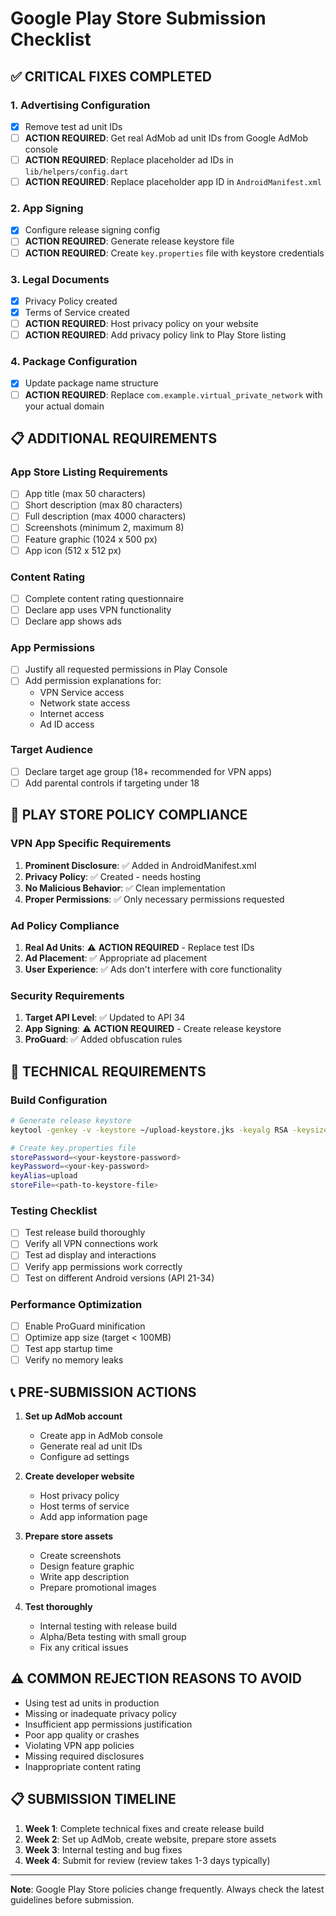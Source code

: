 # Google Play Store Submission Checklist

## ✅ **CRITICAL FIXES COMPLETED**

### 1. **Advertising Configuration**
- [x] Remove test ad unit IDs
- [ ] **ACTION REQUIRED**: Get real AdMob ad unit IDs from Google AdMob console
- [ ] **ACTION REQUIRED**: Replace placeholder ad IDs in `lib/helpers/config.dart`
- [ ] **ACTION REQUIRED**: Replace placeholder app ID in `AndroidManifest.xml`

### 2. **App Signing**
- [x] Configure release signing config
- [ ] **ACTION REQUIRED**: Generate release keystore file
- [ ] **ACTION REQUIRED**: Create `key.properties` file with keystore credentials

### 3. **Legal Documents**
- [x] Privacy Policy created
- [x] Terms of Service created
- [ ] **ACTION REQUIRED**: Host privacy policy on your website
- [ ] **ACTION REQUIRED**: Add privacy policy link to Play Store listing

### 4. **Package Configuration**
- [x] Update package name structure
- [ ] **ACTION REQUIRED**: Replace `com.example.virtual_private_network` with your actual domain

## 📋 **ADDITIONAL REQUIREMENTS**

### **App Store Listing Requirements**
- [ ] App title (max 50 characters)
- [ ] Short description (max 80 characters)
- [ ] Full description (max 4000 characters)
- [ ] Screenshots (minimum 2, maximum 8)
- [ ] Feature graphic (1024 x 500 px)
- [ ] App icon (512 x 512 px)

### **Content Rating**
- [ ] Complete content rating questionnaire
- [ ] Declare app uses VPN functionality
- [ ] Declare app shows ads

### **App Permissions**
- [ ] Justify all requested permissions in Play Console
- [ ] Add permission explanations for:
  - VPN Service access
  - Network state access
  - Internet access
  - Ad ID access

### **Target Audience**
- [ ] Declare target age group (18+ recommended for VPN apps)
- [ ] Add parental controls if targeting under 18

## 🚨 **PLAY STORE POLICY COMPLIANCE**

### **VPN App Specific Requirements**
1. **Prominent Disclosure**: ✅ Added in AndroidManifest.xml
2. **Privacy Policy**: ✅ Created - needs hosting
3. **No Malicious Behavior**: ✅ Clean implementation
4. **Proper Permissions**: ✅ Only necessary permissions requested

### **Ad Policy Compliance**
1. **Real Ad Units**: ⚠️ **ACTION REQUIRED** - Replace test IDs
2. **Ad Placement**: ✅ Appropriate ad placement
3. **User Experience**: ✅ Ads don't interfere with core functionality

### **Security Requirements**
1. **Target API Level**: ✅ Updated to API 34
2. **App Signing**: ⚠️ **ACTION REQUIRED** - Create release keystore
3. **ProGuard**: ✅ Added obfuscation rules

## 🔧 **TECHNICAL REQUIREMENTS**

### **Build Configuration**
```bash
# Generate release keystore
keytool -genkey -v -keystore ~/upload-keystore.jks -keyalg RSA -keysize 2048 -validity 10000 -alias upload

# Create key.properties file
storePassword=<your-keystore-password>
keyPassword=<your-key-password>
keyAlias=upload
storeFile=<path-to-keystore-file>
```

### **Testing Checklist**
- [ ] Test release build thoroughly
- [ ] Verify all VPN connections work
- [ ] Test ad display and interactions
- [ ] Verify app permissions work correctly
- [ ] Test on different Android versions (API 21-34)

### **Performance Optimization**
- [ ] Enable ProGuard minification
- [ ] Optimize app size (target < 100MB)
- [ ] Test app startup time
- [ ] Verify no memory leaks

## 📞 **PRE-SUBMISSION ACTIONS**

1. **Set up AdMob account**
   - Create app in AdMob console
   - Generate real ad unit IDs
   - Configure ad settings

2. **Create developer website**
   - Host privacy policy
   - Host terms of service
   - Add app information page

3. **Prepare store assets**
   - Create screenshots
   - Design feature graphic
   - Write app description
   - Prepare promotional images

4. **Test thoroughly**
   - Internal testing with release build
   - Alpha/Beta testing with small group
   - Fix any critical issues

## ⚠️ **COMMON REJECTION REASONS TO AVOID**

- Using test ad units in production
- Missing or inadequate privacy policy
- Insufficient app permissions justification
- Poor app quality or crashes
- Violating VPN app policies
- Missing required disclosures
- Inappropriate content rating

## 📋 **SUBMISSION TIMELINE**

1. **Week 1**: Complete technical fixes and create release build
2. **Week 2**: Set up AdMob, create website, prepare store assets
3. **Week 3**: Internal testing and bug fixes
4. **Week 4**: Submit for review (review takes 1-3 days typically)

---

**Note**: Google Play Store policies change frequently. Always check the latest guidelines before submission.
